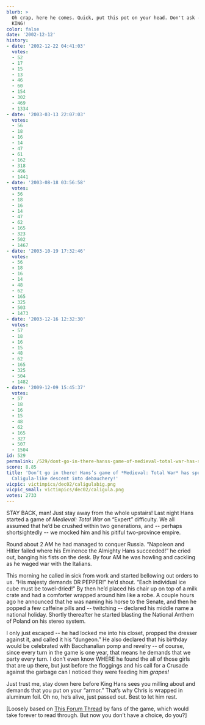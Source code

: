 ```yaml
---
blurb: >
  Oh crap, here he comes. Quick, put this pot on your head. Don't ask -- he's the
  KING!
color: false
date: '2002-12-12'
history:
- date: '2002-12-22 04:41:03'
  votes:
  - 52
  - 17
  - 15
  - 13
  - 46
  - 60
  - 154
  - 302
  - 469
  - 1334
- date: '2003-03-13 22:07:03'
  votes:
  - 56
  - 18
  - 16
  - 14
  - 47
  - 61
  - 162
  - 318
  - 496
  - 1441
- date: '2003-08-18 03:56:58'
  votes:
  - 56
  - 18
  - 16
  - 14
  - 47
  - 62
  - 165
  - 323
  - 502
  - 1467
- date: '2003-10-19 17:32:46'
  votes:
  - 56
  - 18
  - 16
  - 14
  - 48
  - 62
  - 165
  - 325
  - 503
  - 1473
- date: '2003-12-16 12:32:30'
  votes:
  - 57
  - 18
  - 16
  - 15
  - 48
  - 62
  - 165
  - 325
  - 504
  - 1482
- date: '2009-12-09 15:45:37'
  votes:
  - 57
  - 18
  - 16
  - 15
  - 48
  - 62
  - 165
  - 327
  - 507
  - 1504
id: 529
permalink: /529/dont-go-in-there-hanss-game-of-medieval-total-war-has-spun-into-a-harrowing-caligulalike-descent-into-debauchery/
score: 8.85
title: 'Don’t go in there! Hans’s game of *Medieval: Total War* has spun into a harrowing
  Caligula-like descent into debauchery!'
vicpic: victimpics/dec02/caligulabig.png
vicpic_small: victimpics/dec02/caligula.png
votes: 2733
---
```


STAY BACK, man! Just stay away from the whole upstairs! Last night Hans
started a game of *Medieval: Total War* on “Expert” difficulty. We all
assumed that he’d be crushed within two generations, and -- perhaps
shortsightedly -- we mocked him and his pitiful two-province empire.

Round about 2 AM he had managed to conquer Russia. “Napoleon and Hitler
failed where his Eminence the Almighty Hans succeeded!” he cried out,
banging his fists on the desk. By four AM he was howling and cackling as
he waged war with the Italians.

This morning he called in sick from work and started bellowing out
orders to us. “His majesty demands DR PEPPER!” he’d shout. “Each
individual ice cube must be towel-dried!” By then he’d placed his chair
up on top of a milk crate and had a comforter wrapped around him like a
robe. A couple hours ago he announced that he was naming his horse to
the Senate, and then he popped a few caffeine pills and -- twitching --
declared his middle name a national holiday. Shortly thereafter he
started blasting the National Anthem of Poland on his stereo system.

I only just escaped -- he had locked me into his closet, propped the
dresser against it, and called it his “dungeon.” He also declared that
his birthday would be celebrated with Bacchanalian pomp and revelry --
of course, since every turn in the game is one year, that means he
demands that we party every turn. I don’t even know WHERE he found the
all of those girls that are up there, but just before the floggings and
his call for a Crusade against the garbage can I noticed they were
feeding him *grapes!*

Just trust me, stay down here before King Hans sees you milling about
and demands that you put on your “armor.” That’s why Chris is wrapped in
aluminum foil. Oh no, he’s alive, just passed out. Best to let him rest.

\[Loosely based on [This Forum
Thread](https://web.archive.org/web/20021212000000/http://www.forumplanet.com/gamespy/topic.asp?fid=1422&tid=897757&p=1)
by fans of the game, which would take forever to read through. But now
you don’t have a choice, do you?\]
